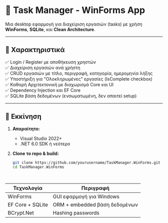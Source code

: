 # 📝 Task Manager - WinForms App

Μια desktop εφαρμογή για διαχείριση εργασιών (tasks) με χρήση **WinForms**, **SQLite**, και **Clean Architecture**.

---

## 📌 Χαρακτηριστικά

✅ Login / Register με αποθήκευση χρηστών  
✅ Διαχείριση εργασιών ανά χρήστη  
✅ CRUD εργασιών με τίτλο, περιγραφή, κατηγορία, ημερομηνία λήξης  
✅ Υποστήριξη για "Ολοκληρωμένες" εργασίες (IsComplete checkbox)  
✅ Καθαρή Αρχιτεκτονική με διαχωρισμό Core και UI  
✅ Dependency Injection και EF Core  
✅ SQLite βάση δεδομένων (ενσωματωμένη, δεν απαιτεί setup)

---

## 🚀 Εκκίνηση

1. **Απαραίτητο:**  
   - Visual Studio 2022+  
   - .NET 6.0 SDK ή νεότερο  

2. **Clone το repo & build:**  
   ```bash
   git clone https://github.com/yourusername/TaskManager.WinForms.git
   cd TaskManager.WinForms


   

| Τεχνολογία              | Περιγραφή                     |
| ----------------------- | ----------------------------- |
| WinForms                | GUI εφαρμογή για Windows      |
| EF Core + SQLite        | ORM + embedded βάση δεδομένων |
| BCrypt.Net              | Hashing passwords             |

